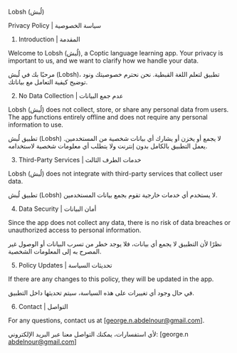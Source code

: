 Lobsh (لُبش)

Privacy Policy | سياسة الخصوصية

1. Introduction | المقدمة

Welcome to Lobsh (لُبش), a Coptic language learning app. Your privacy is important to us, and we want to clarify how we handle your data.

مرحبًا بك في لُبش (Lobsh)، تطبيق لتعلم اللغة القبطية. نحن نحترم خصوصيتك ونود توضيح كيفية التعامل مع بياناتك.

2. No Data Collection | عدم جمع البيانات

Lobsh (لُبش) does not collect, store, or share any personal data from users. The app functions entirely offline and does not require any personal information to use.

تطبيق لُبش (Lobsh) لا يجمع أو يخزن أو يشارك أي بيانات شخصية من المستخدمين. يعمل التطبيق بالكامل بدون إنترنت ولا يتطلب أي معلومات شخصية لاستخدامه.

3. Third-Party Services | خدمات الطرف الثالث

Lobsh (لُبش) does not integrate with third-party services that collect user data.

تطبيق لُبش (Lobsh) لا يستخدم أي خدمات خارجية تقوم بجمع بيانات المستخدمين.

4. Data Security | أمان البيانات

Since the app does not collect any data, there is no risk of data breaches or unauthorized access to personal information.

نظرًا لأن التطبيق لا يجمع أي بيانات، فلا يوجد خطر من تسرب البيانات أو الوصول غير المصرح به إلى المعلومات الشخصية.

5. Policy Updates | تحديثات السياسة

If there are any changes to this policy, they will be updated in the app.

في حال وجود أي تغييرات على هذه السياسة، سيتم تحديثها داخل التطبيق.

6. Contact | التواصل

For any questions, contact us at [george.n.abdelnour@gmail.com].

لأي استفسارات، يمكنك التواصل معنا عبر البريد الإلكتروني: [george.n
abdelnour@gmail.com]